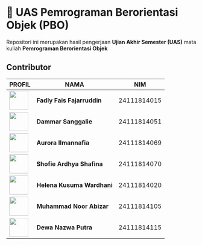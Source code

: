 # 🧾 UAS Pemrograman Berorientasi Objek (PBO)

Repositori ini merupakan hasil pengerjaan **Ujian Akhir Semester (UAS)** mata kuliah **Pemrograman Berorientasi Objek**


##  Contributor
|PROFIL |NAMA | NIM |
|-|-------|--------|
| [<img src="https://avatars.githubusercontent.com/u/178456352?v=4" width="50"/>](https://github.com/FaizNation) |**Fadly Fais Fajarruddin** | 24111814015 |
| [<img src="https://avatars.githubusercontent.com/u/184480301?s=96&v=4" width="50"/>](https://github.com/Dammar-Sanggalie) |**Dammar Sanggalie** | 24111814051 |
| [<img src="https://avatars.githubusercontent.com/u/208259981?s=96&v=4" width="50"/>](https://github.com/auroranafia) |**Aurora Ilmannafia** | 24111814069 |
| [<img src="https://avatars.githubusercontent.com/u/207813963?s=96&v=4" width="50"/>](https://github.com/Shofie070) |**Shofie Ardhya Shafina** | 24111814070 |
| [<img src="https://avatars.githubusercontent.com/u/207968448?v=4" width="50"/>](https://github.com/Nanaelzy) |**Helena Kusuma Wardhani** | 24111814020 |
| [<img src= "https://avatars.githubusercontent.com/u/208147443?s=96&v=4" width="50"/>](https://github.com/mnabizar) |**Muhammad Noor Abizar** | 24111814105 |
| [<img src="https://avatars.githubusercontent.com/u/203047515?s=96&v=4" width="50"/>](https://github.com/Marzzzz-bot) |**Dewa Nazwa Putra** | 24111814115 |
